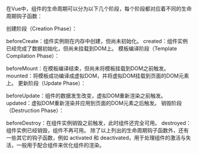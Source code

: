 
在Vue中，组件的生命周期可以分为以下几个阶段，每个阶段都对应着不同的生命周期钩子函数：

创建阶段（Creation Phase）：

beforeCreate：组件实例刚在内存中创建，但尚未初始化。
created：组件实例已经完成了数据初始化，但尚未挂载到DOM上。
模板编译阶段（Template Compilation Phase）：

beforeMount：在模板编译结束，但尚未将模板挂载到DOM之前触发。
mounted：将模板成功编译成虚拟DOM，并将虚拟DOM挂载到页面的DOM元素上。
更新阶段（Update Phase）：

beforeUpdate：组件的数据发生改变，虚拟DOM重新渲染之前触发。
updated：虚拟DOM重新渲染并应用到页面的DOM元素之后触发。
销毁阶段（Destruction Phase）：

beforeDestroy：在组件实例销毁之前触发，此时组件还完全可用。
destroyed：组件实例已经销毁，组件不再可用。
除了以上列出的生命周期钩子函数外，还有一些其它的钩子函数，例如 activated 和 deactivated，用于处理组件的激活与失活，一般用于配合<keep-alive>组件来优化组件的渲染。


